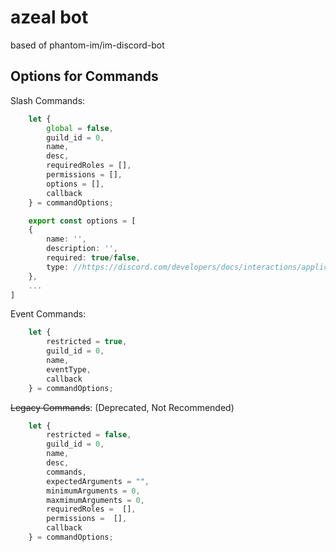 # azeal bot

based of phantom-im/im-discord-bot

## Options for Commands

Slash Commands:

```ts
    let {
        global = false,
        guild_id = 0,
        name,
        desc,
        requiredRoles = [],
        permissions = [],
        options = [],
        callback
    } = commandOptions;

    export const options = [
    {
        name: '',
        description: '',
        required: true/false,
        type: //https://discord.com/developers/docs/interactions/application-commands#application-command-object-application-command-option-type
    },
    ...
]
```

Event Commands:

```ts
    let {
        restricted = true,
        guild_id = 0,
        name,
        eventType, 
        callback
    } = commandOptions; 
```

~~Legacy Commands~~: (Deprecated, Not Recommended)

```ts
    let {
        restricted = false,
        guild_id = 0,
        name,
        desc,
        commands,
        expectedArguments = "",
        minimumArguments = 0,
        maxmimumArguments = 0,
        requiredRoles =  [],
        permissions =  [],
        callback
    } = commandOptions;
```
